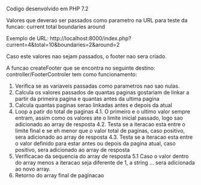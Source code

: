 Codigo desenvolvido em PHP 7.2

Valores que deverao ser passados como parametro na URL para teste da funcao:
current
total
boundaries
around

Exemplo de URL: http://localhost:8000/index.php?current=4&total=10&boundaries=2&around=2

Caso este valores nao sejam passados, o footer nao sera criado.

A funcao createFooter que se encontra no seguinte destino: controller/FooterControler tem como funcionamento:
1. Verifica se as variaveis passadas como parametros nao sao nulas.
2. Calcula os valores passados de quantas paginas gostariam de linkar a partir da primeira pagina e quantas antes da ultima pagina
3. Calcula quantas paginas serao linkadas antes e depois da atual
4. Loop a patir do total de paginas
    4.1. O primeiro e o ultimo valor sempre entram, assim como os valores ate o limite inicial passado, logo sao adicionado ao array de resposta
    4.2. Testa se a iteracao esta entre o limite final e se eh menor que o valor total de paginas, caso positivo, sera adicionado ao array de resposta
    4.3. Testa se a iteracao esta entre o valor definido para estar antes ou depois da pagina atual, caso positivo, sera adicionado ao array de resposta
5. Verificacao da sequencia do array de resposta
    5.1 Caso o valor dentro do array menos a iteracao seja diferente de 1, a string ... sera adicionada ao novo array.
6. Retorno do array final de paginacao